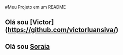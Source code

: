 #Meu Projeto em um README 
## Olá sou [Victor] (https://github.com/victorluansiva/)
## Olá sou [Soraia](https://github.com/soraiacaetano/)